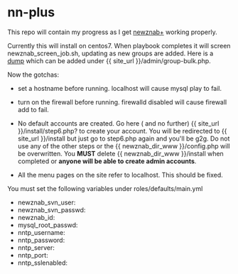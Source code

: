 # nn-plus
This repo will contain my progress as I get [newznab+](http://www.newznab.com/) working properly.

Currently this will install on centos7. When playbook completes it will screen newznab_screen_job.sh, updating as new groups are added. Here is a [dump](http://pastebin.com/raw/FNsi3zb4) which can be added under {{ site_url }}/admin/group-bulk.php.

Now the gotchas:

* set a hostname before running. localhost will cause mysql play to fail.

* turn on the firewall before running. firewalld disabled will cause firewall add to fail.

* No default accounts are created. Go here ( and no further) {{ site_url }}/install/step6.php? to create your account. You will be redirected to {{ site_url }}/install but just go to step6.php again and you'll be g2g. Do not use any of the other steps or the {{ newznab_dir_www }}/config.php will be overwritten. You **MUST** delete {{ newznab_dir_www }}/install when completed or **anyone will be able to create admin accounts**.

* All the menu pages on the site refer to localhost. This should be fixed.


You must set the following variables under roles/defaults/main.yml

* newznab_svn_user: 
* newznab_svn_passwd: 
* newznab_id:
* mysql_root_passwd:
* nntp_username:
* nntp_password:
* nntp_server:
* nntp_port:
* nntp_sslenabled: